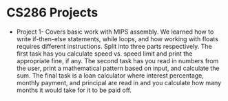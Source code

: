 # CS286 Projects

- Project 1-
Covers basic work with MIPS assembly. We learned how to write if-then-else statements, while loops, and how working with floats requires different instructions. Split into three parts respectively. The first task has you calculate speed vs. speed limit and print the appropriate fine, if any. The second task has you read in numbers from the user, print a mathematical pattern based on input, and calculate the sum. The final task is a loan calculator where interest percentage, monthly payment, and principal are read in and you calculate how many months it would take for it to be paid off.
